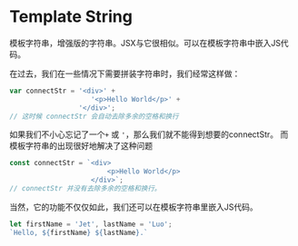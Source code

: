 # Template String

模板字符串，增强版的字符串。JSX与它很相似。可以在模板字符串中嵌入JS代码。

在过去，我们在一些情况下需要拼装字符串时，我们经常这样做：
```js
var connectStr = '<div>' +
                    '<p>Hello World</p>' + 
                 '</div>';
// 这时候 connectStr 会自动去除多余的空格和换行
```
如果我们不小心忘记了一个`+` 或 `'`，那么我们就不能得到想要的connectStr。
而模板字符串的出现很好地解决了这种问题
```js
const connectStr = `<div>
                        <p>Hello World</p>
                    </div>`;
// connectStr 并没有去除多余的空格和换行。
```

当然，它的功能不仅仅如此，我们还可以在模板字符串里嵌入JS代码。
```js
let firstName = 'Jet', lastName = 'Luo';
`Hello, ${firstName} ${lastName}.`
```